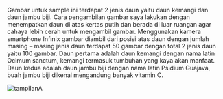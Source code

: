 Gambar untuk sample ini terdapat 2 jenis daun yaitu daun kemangi dan daun jambu biji. 
Cara pengambilan gambar saya lakukan dengan menempatkan daun di atas kertas putih dan berada 
di luar ruangan agar cahaya lebih cerah untuk mengambil gambar. Menggunakan kamera 
smartphone Infinix gambar diambil dari posisi atas daun dengan jumlah masing – masing jenis daun 
terdapat 50 gambar dengan total 2 jenis daun yaitu 100 gambar. Daun pertama adalah daun 
kemangi dengan nama latin Ocimum sanctum, kemangi termasuk tumbuhan yang kaya akan 
manfaat. Daun kedua adalah daun jambu biji dengan nama latin Psidium Guajava, buah jambu biji 
dikenal mengandung banyak vitamin C.


![tampilanA](https://github.com/kilaspintas/ai_project/blob/master/Dataset-Kemangi%20dan%20Jambu%20Biji_139_128/image/Overview_dataset.JPG)
